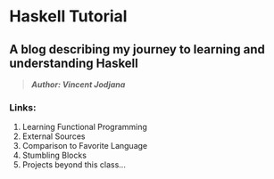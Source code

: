 # Haskell Tutorial
## A blog describing my journey to learning and understanding Haskell
> __*Author: Vincent Jodjana*__

### Links:
1. Learning Functional Programming
2. External Sources
3. Comparison to Favorite Language
4. Stumbling Blocks
5. Projects beyond this class...


